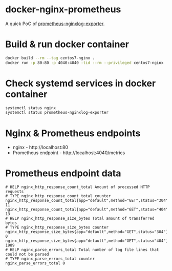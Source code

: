 # docker-nginx-prometheus

A quick PoC of [prometheus-nginxlog-exporter](https://github.com/martin-helmich/prometheus-nginxlog-exporter).

# Build & run docker container

```bash
docker build --rm --tag centos7-nginx .
docker run -p 80:80 -p 4040:4040 -tid --rm --privileged centos7-nginx
```

# Check systemd services in docker container

```bash
systemctl status nginx
systemctl status prometheus-nginxlog-exporter
```

# Nginx & Prometheus endpoints

* nginx - http://localhost:80
* Prometheus endpoint - http://localhost:4040/metrics

# Prometheus endpoint data

```
# HELP nginx_http_response_count_total Amount of processed HTTP requests
# TYPE nginx_http_response_count_total counter
nginx_http_response_count_total{app="default",method="GET",status="304"} 11
nginx_http_response_count_total{app="default",method="GET",status="404"} 13
# HELP nginx_http_response_size_bytes Total amount of transferred bytes
# TYPE nginx_http_response_size_bytes counter
nginx_http_response_size_bytes{app="default",method="GET",status="304"} 0
nginx_http_response_size_bytes{app="default",method="GET",status="404"} 1989
# HELP nginx_parse_errors_total Total number of log file lines that could not be parsed
# TYPE nginx_parse_errors_total counter
nginx_parse_errors_total 0
```
